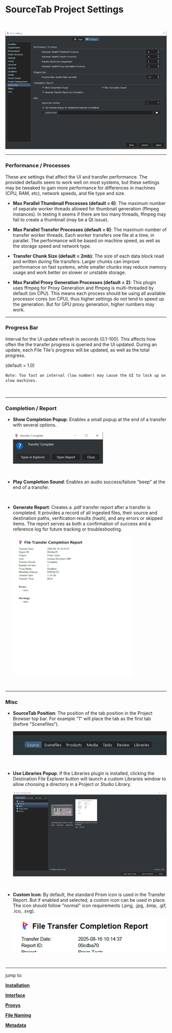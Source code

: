 # **SourceTab Project Settings**

<br>

![Settings](DocsImages/settings_overview.png)


___

### **Performance / Processes**
These are settings that affect the UI and transfer performance.  The provided defaults seem to work well on most systems, but these settings may be tweaked to gain more performance for differences in machines (CPU, RAM, etc), network speeds, and file type and size.

- **Max Parallel Thumbnail Processes (default = 6)**: The maximum number of separate worker threads allowed for thumbnail generation (ffmpeg instances).  In testing it seems if there are too many threads, ffmpeg may fail to create a thumbnail (may be a Qt issue).

- **Max Parallel Transfer Processes (default = 6)**: The maximum number of transfer worker threads.  Each worker transfers one file at a time, in parallel.  The performance will be based on machine speed, as well as the storage speed and network type.

- **Transfer Chunk Size (default = 2mb)**:  The size of each data block read and written during file transfers. Larger chunks can improve performance on fast systems, while smaller chunks may reduce memory usage and work better on slower or unstable storage.

- **Max Parallel Proxy Generation Processes (default = 2)**:  This plugin uses ffmpeg for Proxy Generation and ffmpeg is multi-threaded by default (on CPU). This means each process should be using all available processor cores (on CPU), thus higher settings do not tend to speed up the generation.  But for GPU proxy generation, higher numbers may work.

___

### **Progress Bar**
 Interval for the UI update refresh in seconds (0.1-100).  This affects how often the the transfer progress is queried and the UI updated.  During an update, each File Tile's progress will be updated, as well as the total progress.

 (default = 1.0)

    Note: Too fast an interval (low number) may cause the UI to lock up on slow machines.
    
<br>

___


### **Completion / Report**
- **Show Completion Popup**:  Enables a small popup at the end of a transfer with several options.

    ![Icon](DocsImages/completePopup.png)

<br>

- **Play Completion Sound**:  Enables an audio success/failure "beep" at the end of a transfer.

<br>

- **Generate Report**:  Creates a .pdf transfer report after a transfer is completed. It provides a record of all ingested files, their source and destination paths, verification results (hash), and any errors or skipped items. The report serves as both a confirmation of success and a reference log for future tracking or troubleshooting.

    ![Icon](DocsImages/report_overview.png)

<br>

___

### **Misc**

- **SourceTab Position**:  The position of the tab position in the Project Browser top bar.  For example "1" will place the tab as the first tab (before "Scenefiles").  

    ![Icon](DocsImages/tab_position.png)

<br>

- **Use Libraries Popup**:  If the Libraries plugin is installed, clicking the Destination File Explorer button will launch a custom Libraries window to allow choosing a directory in a Project or Studio Library.

    ![Icon](DocsImages/lib_chooser.png)

<br>

- **Custom Icon**:  By default, the standard Prism icon is used in the Transfer Report.  But if enabled and selected, a custom icon can be used in place.  The icon should follow "normal" icon requirements (.png, .jpg, .bmp, .gif, .ico, .svg).

    ![Icon](DocsImages/report_icon.png)



<br>

___
jump to:

[**Installation**](Doc-Installation.md)

[**Interface**](doc-Interface.md)

[**Proxys**](Doc-Proxys.md)

[**File Naming**](Doc-FileNaming.md)

[**Metadata**](Doc-Metadata.md)